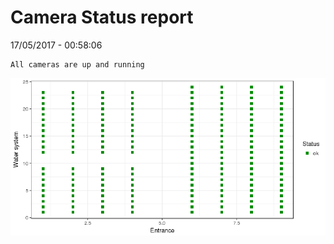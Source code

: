 Camera Status report
================
17/05/2017 - 00:58:06

    All cameras are up and running

![](camreport_files/figure-markdown_github/unnamed-chunk-2-1.png)
